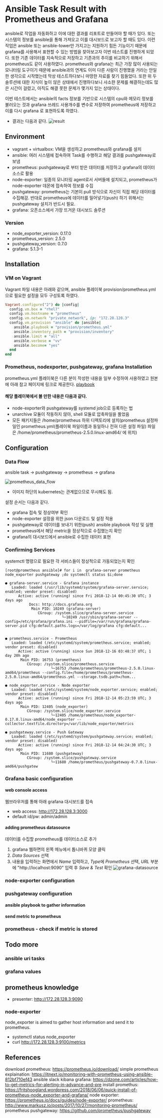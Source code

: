 # Ansible Task Result with Prometheus and Grafana
ansible로 작업을 자동화하고 이에 대한 결과를 리포트로 만들어야 할 때가 있다. 또는 시스템의 정보를 ansible을 통해 가져오고 이를 대시보드로 보고자 할 때도 있다. 이런 작업은 ansible 또는 ansible-tower만 가지고는 지원하기 힘든 기능이기 때문에 grafana를 사용해서 표현할 수 있는 방법을 찾아보고자 이번 테스트를 진행하게 되었다. 또한 기존 데이터를 지속적으로 저장하고 기존과의 추이를 비교하기 위해서 prometheus도 같이 사용하였다. prometheus와 grafana는 최근 가장 많이 사용되는 모니터링 도구이기 때문에 ansible과의 연계도 이미 다른 사람이 진행했을 거라는 안일한 생각으로 시작했는데 막상 테스트하다보니 마땅한 자료를 찾기 힘들었다. 또한 위 두 솔루션에 대한 지식이 높이 않은 상태에서 진행하다보니 사소한 문제를 해결하는데도 많은 시간이 걸렸고, 아직도 해결 못한 문제가 몇가지 있는 상태이다. 

이번 테스트에서는 ansible의 facts 정보를 기반으로 시스템의 cpu와 메모리 정보를 불러오는 것과 grafana 쓰레드 사용개수를 변수로 저장하여 prometheus에 저장하고 이를 다시 grafana 로 표현하도록 하였다.

- 결과는 다음과 같다.
![result](images/grafana_result.png)

## Environment
- vagrant + virtualbox: VM을 생성하고 prometheus와 grafana를 설치
- ansible: 여러 시스템에 접속하여 Task를 수행하고 해당 결과를 pushgateway로 보냄
- prometheus: pushgateway로 부터 받은 데이터를 저장하고 grafana의 데이터소스로 활용
- node-exporter: 일종의 모니터링 agent로서 서버들에 설치되고, prometheus가 node-exporter 데몬에 접속하여 정보를 수집 
- pushgateway: prometheus는 기본이 pull 방식으로 자신이 직접 해당 데이터를 수집해감. 반대로 prometheus에 데이터를 밀어넣기(push) 하기 위해서는 pushgateway 설치가 반드시 필요.
- grafana: 오픈소스에서 가장 뜨거운 대시보드 솔루션

### Version
- node_exporter_version: 0.17.0
- prometheus_version: 2.5.0
- pushgateway_version: 0.7.0
- grafana: 5.1.3-1

## Installation
### VM on Vagrant
Vagrant 파일 내용은 아래와 같으며, ansible 플레이북 provision/prometheus.yml 으로 필요한 설정을 모두 구성토록 하였다. 
```ruby
Vagrant.configure("2") do |config|
  config.vm.box = "rhel7"
  config.vm.hostname = "prometheus"
  config.vm.network "private_network", ip: "172.28.128.3"
  config.vm.provision "ansible" do |ansible|
    ansible.playbook = "provision/prometheus.yml"
    ansible.inventory_path = "provision/inventory"
    ansible.limit = "all"
    ansible.verbose = "vv"
    ansible.become= "yes"
  end
end
```

### Prometheus, nodexporter, pushgateway, grafana Installation
prometheus.yml 플레이북은 다른 분이 작성한 내용을 일부 수정하여 사용하였고 원본에 아래 참고 페이지에 링크로 제공한다.
[playbook](vagrant/provision/prometheus.yml)
#### 해당 플레이북에서 볼 만한 내용은 다음과 같다.
- node-exporter와 pushgateway를 systemd job으로 등록하는 법
- unarchive 모듈이 작동하지 않아, shell 모듈로 압축파일을 풀었음
- 모든 패키지들은 /home/prometheus 하위 디렉토리에 설치(prometheus 설정파일인 prometheus.yml(플레이북 파일이름과 동일하나 전혀 다른 설정 파일) 파일은 /home/prometheus/prometheus-2.5.0.linux-amd64/ 에 위치)

## Configuration
### Data Flow
ansible task -> pushgateway -> prometheus -> grafana

![prometheus_data_flow](https://478h5m1yrfsa3bbe262u7muv-wpengine.netdna-ssl.com/wp-content/uploads/2018/08/kubernetes_prom_diagram2.png)

* 이미지 하단의 kubernetes는 관계없으므로 무시해도 됨.

설정 순서는 다음과 같다.
- grafana 접속 및 정상여부 확인
- node-exporter 설정을 위한 json 다운로드 및 설정 적용
- pushgateway로 데이터를 보내기 위한(push) ansible playbook 작성 및 실행
- prometheus에서 해당 metric을 정상적으로 수집했는지 확인
- grafana의 대시보드에서 ansible로 수집한 데이터 표현 

### Confirming Services
systemctl 명령으로 필요한 각 서비스들이 정상적으로 가동되었는지 확인

```shell
[root@prometheus ansible]# for i in  grafana-server prometheus node_exporter pushgateway ;do systemctl status $i;done

● grafana-server.service - Grafana instance
   Loaded: loaded (/usr/lib/systemd/system/grafana-server.service; enabled; vendor preset: disabled)
      Active: active (running) since Fri 2018-12-14 00:45:30 UTC; 3 days ago
	       Docs: http://docs.grafana.org
		    Main PID: 10249 (grafana-server)
			   CGroup: /system.slice/grafana-server.service
			              └─10249 /usr/sbin/grafana-server --config=/etc/grafana/grafana.ini --pidfile=/var/run/grafana/grafana-server.pid cfg:default.paths.logs=/var/log/grafana cfg:default...


● prometheus.service - Prometheus
   Loaded: loaded (/etc/systemd/system/prometheus.service; enabled; vendor preset: disabled)
      Active: active (running) since Sun 2018-12-16 03:48:37 UTC; 1 day 20h ago
	   Main PID: 16753 (prometheus)
	      CGroup: /system.slice/prometheus.service
		             └─16753 /home/prometheus/prometheus-2.5.0.linux-amd64/prometheus --config.file=/home/prometheus/prometheus-2.5.0.linux-amd64/prometheus.yml --storage.tsdb.path=/hom...
					 
● node_exporter.service - Node exporter
   Loaded: loaded (/etc/systemd/system/node_exporter.service; enabled; vendor preset: disabled)
      Active: active (running) since Fri 2018-12-14 05:23:59 UTC; 3 days ago
	   Main PID: 12405 (node_exporter)
	      CGroup: /system.slice/node_exporter.service
		             └─12405 /home/prometheus/node_exporter-0.17.0.linux-amd64/node_exporter --collector.textfile.directory=/var/lib/node_exporter/metrics

● pushgateway.service - Push Gateway
   Loaded: loaded (/etc/systemd/system/pushgateway.service; enabled; vendor preset: disabled)
      Active: active (running) since Fri 2018-12-14 04:24:30 UTC; 3 days ago
	   Main PID: 11680 (pushgateway)
	      CGroup: /system.slice/pushgateway.service
		             └─11680 /home/prometheus/pushgateway-0.7.0.linux-amd64/pushgatew
```

### Grafana basic configuration
#### web console access
웹브라우저를 통해 아래 grafana 대시보드를 접속
- web access: http://172.28.128.3:3000
- default id/pw: admin/admin

#### adding prometheus datasource
데이터를 수집할 prometheus를 데이터소스로 추가
1. grafana 웹하면의 왼쪽 메뉴에서 톱니바퀴 모양 클릭
2. *Data Sources* 선택
3. 내용을 입력하는 화면에서 *Name* 입력하고, *Type*에 *Prometheus* 선택, *URL* 부분에 "http://localhost:9090" 입력 후 *Save & Test* 확인
![grafana-datasource](images/datasource-2.png)
### node-exporter configuration
### pushgateway configuration
#### ansible playbook to gather information
#### send metric to prometheus
### prometheus - check if metric is stored

## Todo more
### ansible uri tasks
### grafana values
### 


## prometheus knowledge
- presenter: http://172.28.128.3:9090
### node-exporter
node_exporter is aimed to gather host information and send it to prometheus.
- systemctl status node_exporter
- curl http://172.28.128.3:9100/metrics





## References
download prometheus: https://prometheus.io/download/
simple prometheus explaination: https://itnext.io/monitoring-with-prometheus-using-ansible-812bf710ef43
ansible slack kibana grafana: https://dzone.com/articles/how-to-get-metrics-for-alerting-in-advance-and-pre
install promethus: https://fritshoogland.wordpress.com/2018/06/06/quick-install-of-prometheus-node_exporter-and-grafana/
node exporter: https://prometheus.io/docs/guides/node-exporter/
prometheus: http://www.markusz.io/posts/2017/10/27/monitoring-prometheus/
prometheus pushgateway: https://github.com/prometheus/pushgateway

